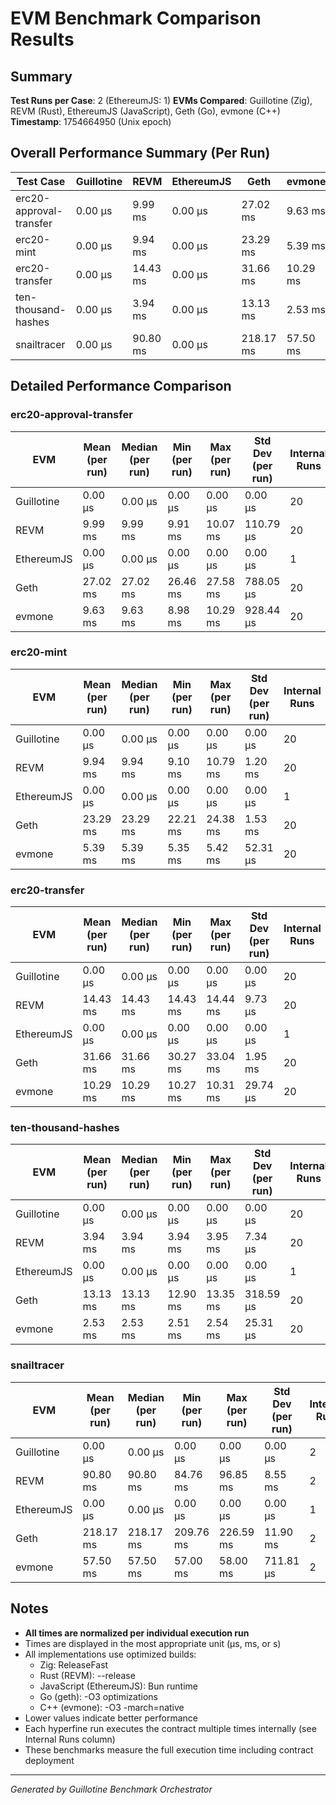 # EVM Benchmark Comparison Results

## Summary

**Test Runs per Case**: 2 (EthereumJS: 1)
**EVMs Compared**: Guillotine (Zig), REVM (Rust), EthereumJS (JavaScript), Geth (Go), evmone (C++)
**Timestamp**: 1754664950 (Unix epoch)

## Overall Performance Summary (Per Run)

| Test Case | Guillotine | REVM | EthereumJS | Geth | evmone |
|-----------|------------|------|------------|------|--------|
| erc20-approval-transfer   | 0.00 μs | 9.99 ms | 0.00 μs | 27.02 ms | 9.63 ms |
| erc20-mint                | 0.00 μs | 9.94 ms | 0.00 μs | 23.29 ms | 5.39 ms |
| erc20-transfer            | 0.00 μs | 14.43 ms | 0.00 μs | 31.66 ms | 10.29 ms |
| ten-thousand-hashes       | 0.00 μs | 3.94 ms | 0.00 μs | 13.13 ms | 2.53 ms |
| snailtracer               | 0.00 μs | 90.80 ms | 0.00 μs | 218.17 ms | 57.50 ms |

## Detailed Performance Comparison

### erc20-approval-transfer

| EVM | Mean (per run) | Median (per run) | Min (per run) | Max (per run) | Std Dev (per run) | Internal Runs |
|-----|----------------|------------------|---------------|---------------|-------------------|---------------|
| Guillotine  | 0.00 μs | 0.00 μs | 0.00 μs | 0.00 μs | 0.00 μs |            20 |
| REVM        | 9.99 ms | 9.99 ms | 9.91 ms | 10.07 ms | 110.79 μs |            20 |
| EthereumJS  | 0.00 μs | 0.00 μs | 0.00 μs | 0.00 μs | 0.00 μs |             1 |
| Geth        | 27.02 ms | 27.02 ms | 26.46 ms | 27.58 ms | 788.05 μs |            20 |
| evmone      | 9.63 ms | 9.63 ms | 8.98 ms | 10.29 ms | 928.44 μs |            20 |

### erc20-mint

| EVM | Mean (per run) | Median (per run) | Min (per run) | Max (per run) | Std Dev (per run) | Internal Runs |
|-----|----------------|------------------|---------------|---------------|-------------------|---------------|
| Guillotine  | 0.00 μs | 0.00 μs | 0.00 μs | 0.00 μs | 0.00 μs |            20 |
| REVM        | 9.94 ms | 9.94 ms | 9.10 ms | 10.79 ms | 1.20 ms |            20 |
| EthereumJS  | 0.00 μs | 0.00 μs | 0.00 μs | 0.00 μs | 0.00 μs |             1 |
| Geth        | 23.29 ms | 23.29 ms | 22.21 ms | 24.38 ms | 1.53 ms |            20 |
| evmone      | 5.39 ms | 5.39 ms | 5.35 ms | 5.42 ms | 52.31 μs |            20 |

### erc20-transfer

| EVM | Mean (per run) | Median (per run) | Min (per run) | Max (per run) | Std Dev (per run) | Internal Runs |
|-----|----------------|------------------|---------------|---------------|-------------------|---------------|
| Guillotine  | 0.00 μs | 0.00 μs | 0.00 μs | 0.00 μs | 0.00 μs |            20 |
| REVM        | 14.43 ms | 14.43 ms | 14.43 ms | 14.44 ms | 9.73 μs |            20 |
| EthereumJS  | 0.00 μs | 0.00 μs | 0.00 μs | 0.00 μs | 0.00 μs |             1 |
| Geth        | 31.66 ms | 31.66 ms | 30.27 ms | 33.04 ms | 1.95 ms |            20 |
| evmone      | 10.29 ms | 10.29 ms | 10.27 ms | 10.31 ms | 29.74 μs |            20 |

### ten-thousand-hashes

| EVM | Mean (per run) | Median (per run) | Min (per run) | Max (per run) | Std Dev (per run) | Internal Runs |
|-----|----------------|------------------|---------------|---------------|-------------------|---------------|
| Guillotine  | 0.00 μs | 0.00 μs | 0.00 μs | 0.00 μs | 0.00 μs |            20 |
| REVM        | 3.94 ms | 3.94 ms | 3.94 ms | 3.95 ms | 7.34 μs |            20 |
| EthereumJS  | 0.00 μs | 0.00 μs | 0.00 μs | 0.00 μs | 0.00 μs |             1 |
| Geth        | 13.13 ms | 13.13 ms | 12.90 ms | 13.35 ms | 318.59 μs |            20 |
| evmone      | 2.53 ms | 2.53 ms | 2.51 ms | 2.54 ms | 25.31 μs |            20 |

### snailtracer

| EVM | Mean (per run) | Median (per run) | Min (per run) | Max (per run) | Std Dev (per run) | Internal Runs |
|-----|----------------|------------------|---------------|---------------|-------------------|---------------|
| Guillotine  | 0.00 μs | 0.00 μs | 0.00 μs | 0.00 μs | 0.00 μs |             2 |
| REVM        | 90.80 ms | 90.80 ms | 84.76 ms | 96.85 ms | 8.55 ms |             2 |
| EthereumJS  | 0.00 μs | 0.00 μs | 0.00 μs | 0.00 μs | 0.00 μs |             1 |
| Geth        | 218.17 ms | 218.17 ms | 209.76 ms | 226.59 ms | 11.90 ms |             2 |
| evmone      | 57.50 ms | 57.50 ms | 57.00 ms | 58.00 ms | 711.81 μs |             2 |


## Notes

- **All times are normalized per individual execution run**
- Times are displayed in the most appropriate unit (μs, ms, or s)
- All implementations use optimized builds:
  - Zig: ReleaseFast
  - Rust (REVM): --release
  - JavaScript (EthereumJS): Bun runtime
  - Go (geth): -O3 optimizations
  - C++ (evmone): -O3 -march=native
- Lower values indicate better performance
- Each hyperfine run executes the contract multiple times internally (see Internal Runs column)
- These benchmarks measure the full execution time including contract deployment

---

*Generated by Guillotine Benchmark Orchestrator*
